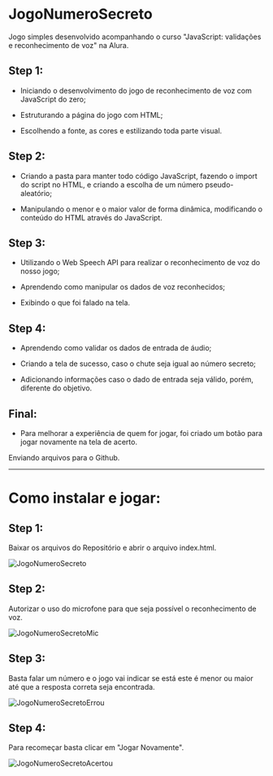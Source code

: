 # JogoNumeroSecreto

Jogo simples desenvolvido acompanhando o curso "JavaScript: validações e reconhecimento de voz" na Alura.

## Step 1:

-  Iniciando o desenvolvimento do jogo de reconhecimento de voz com JavaScript do zero;

- Estruturando a página do jogo com HTML;

- Escolhendo a fonte, as cores e estilizando toda parte visual.

 ## Step 2:

- Criando a pasta para manter todo código JavaScript, fazendo o import do script no HTML, e criando a escolha de um número pseudo-aleatório;

- Manipulando o menor e o maior valor de forma dinâmica, modificando o conteúdo do HTML através do JavaScript.

 ## Step 3:

- Utilizando o Web Speech API para realizar o reconhecimento de voz do nosso jogo;

- Aprendendo como manipular os dados de voz reconhecidos;

- Exibindo o que foi falado na tela.

 ## Step 4:

- Aprendendo como validar os dados de entrada de áudio;

- Criando a tela de sucesso, caso o chute seja igual ao número secreto;

- Adicionando informações caso o dado de entrada seja válido, porém, diferente do objetivo.

 ## Final:

- Para melhorar a experiência de quem for jogar, foi criado um botão para jogar novamente na tela de acerto.

Enviando arquivos para o Github.

---------------------------------------------------------------------------------------------------------------------------

# Como instalar e jogar:

## Step 1:

Baixar os arquivos do Repositório e abrir o arquivo index.html.

![JogoNumeroSecreto](https://github.com/Souza-Leo/JogoNumeroSecreto/assets/159589936/ec44d2ce-cfbb-460d-b912-72a4d22ebbe5)

## Step 2: 

Autorizar o uso do microfone para que seja possível o reconhecimento de voz.

![JogoNumeroSecretoMic](https://github.com/Souza-Leo/JogoNumeroSecreto/assets/159589936/2e44cf27-0dd5-48dd-8e29-8beb77acdf8e)

## Step 3:

Basta falar um número e o jogo vai indicar se está este é menor ou maior até que a resposta correta seja encontrada.

![JogoNumeroSecretoErrou](https://github.com/Souza-Leo/JogoNumeroSecreto/assets/159589936/cfb2e77d-cabb-478e-9043-d15003f1fcca)

## Step 4:

Para recomeçar basta clicar em "Jogar Novamente".

![JogoNumeroSecretoAcertou](https://github.com/Souza-Leo/JogoNumeroSecreto/assets/159589936/c0c3d29f-1ee9-429a-81d1-794da42c8fff)
